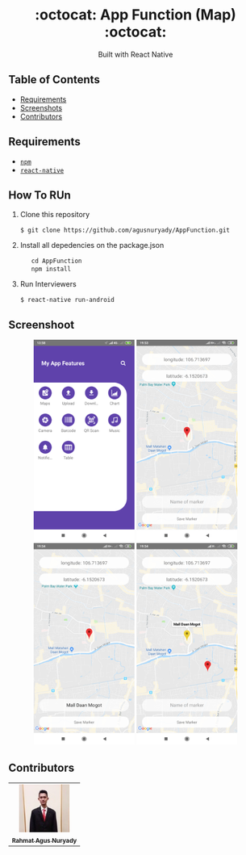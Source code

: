 <h1 align="center">:octocat: App Function (Map) :octocat:</h1>

  <p align="center">
  Built with React Native
   </p>

## Table of Contents

- [Requirements](#requirements)
- [Screenshots](#screenshots)
- [Contributors](#contributors)

## Requirements
* [`npm`](https://www.npmjs.com/get-npm)
* [`react-native`](https://facebook.github.io/react-native/)


## How To RUn

1. Clone this repository
   ```
   $ git clone https://github.com/agusnuryady/AppFunction.git
   ```
2. Install all depedencies on the package.json
   ```
      cd AppFunction
      npm install
   ```
3. Run Interviewers
   ```
   $ react-native run-android
   ```

## Screenshoot
<div align="center">
    <img width="200" src="https://github.com/agusnuryady/AppFunction/blob/master/src/component/img/1.png">
    <img width="200" src="https://github.com/agusnuryady/AppFunction/blob/master/src/component/img/2.png">
    <img width="200" src="https://github.com/agusnuryady/AppFunction/blob/master/src/component/img/3.png">
    <img width="200" src="https://github.com/agusnuryady/AppFunction/blob/master/src/component/img/4.png">
</div>

## Contributors
<center>
  <table>
    <tr>
      <td align="center">
        <a href="https://github.com/agusnuryady">
          <img width="100" src="https://github.com/agusnuryady/AppFunction/blob/master/src/component/img/profile.jpg" alt="Rahmat Agus Nuryady"><br/>
          <sub><b>Rahmat Agus Nuryady</b></sub>
        </a>
      </td>
    </tr>
  </table>
</center>
